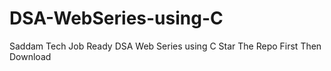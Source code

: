 # DSA-WebSeries-using-C
Saddam Tech Job Ready DSA Web Series using C
Star The Repo First Then Download
